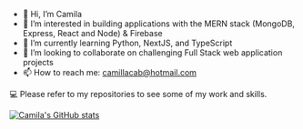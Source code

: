 - 👋 Hi, I’m Camila
- 👀 I’m interested in building applications with the MERN stack (MongoDB, Express, React and Node) & Firebase
- 🌱 I’m currently learning Python, NextJS, and TypeScript
- 💞️ I’m looking to collaborate on challenging Full Stack web application projects
- 📫 How to reach me: camillacab@hotmail.com

💻 Please refer to my repositories to see some of my work and skills.

[![Camila's GitHub stats](https://github-readme-stats.vercel.app/api?username=camillacabto&theme=radical&show_icons=true)](https://github.com/camillacabto/github-readme-stats)
<!---
camillacabTO/camillacabTO is a ✨ special ✨ repository because its `README.md` (this file) appears on your GitHub profile.
You can click the Preview link to take a look at your changes.
--->
